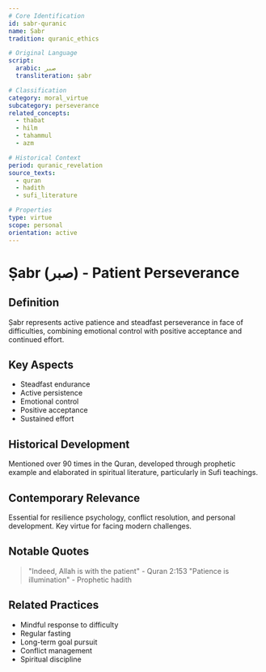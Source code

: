 ```yaml
---
# Core Identification
id: sabr-quranic
name: Ṣabr
tradition: quranic_ethics

# Original Language
script:
  arabic: صبر
  transliteration: ṣabr

# Classification
category: moral_virtue
subcategory: perseverance
related_concepts:
  - thabat
  - hilm
  - tahammul
  - azm

# Historical Context
period: quranic_revelation
source_texts:
  - quran
  - hadith
  - sufi_literature

# Properties
type: virtue
scope: personal
orientation: active
---
```


# Ṣabr (صبر) - Patient Perseverance

## Definition
Ṣabr represents active patience and steadfast perseverance in face of difficulties, combining emotional control with positive acceptance and continued effort.

## Key Aspects
- Steadfast endurance
- Active persistence
- Emotional control
- Positive acceptance
- Sustained effort

## Historical Development
Mentioned over 90 times in the Quran, developed through prophetic example and elaborated in spiritual literature, particularly in Sufi teachings.

## Contemporary Relevance
Essential for resilience psychology, conflict resolution, and personal development. Key virtue for facing modern challenges.

## Notable Quotes
> "Indeed, Allah is with the patient" - Quran 2:153
> "Patience is illumination" - Prophetic hadith

## Related Practices
- Mindful response to difficulty
- Regular fasting
- Long-term goal pursuit
- Conflict management
- Spiritual discipline